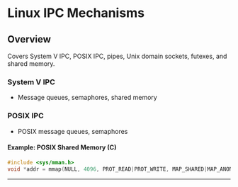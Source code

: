 # Linux IPC Mechanisms

## Overview
Covers System V IPC, POSIX IPC, pipes, Unix domain sockets, futexes, and shared memory.

### System V IPC
- Message queues, semaphores, shared memory

### POSIX IPC
- POSIX message queues, semaphores

#### Example: POSIX Shared Memory (C)
```c
#include <sys/mman.h>
void *addr = mmap(NULL, 4096, PROT_READ|PROT_WRITE, MAP_SHARED|MAP_ANONYMOUS, -1, 0);
```

---
